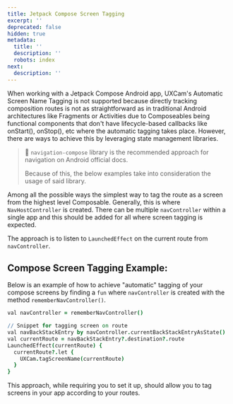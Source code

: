 ```yaml
---
title: Jetpack Compose Screen Tagging
excerpt: ''
deprecated: false
hidden: true
metadata:
  title: ''
  description: ''
  robots: index
next:
  description: ''
---
```

When working with a Jetpack Compose Android app, UXCam's Automatic Screen Name Tagging is not supported because directly tracking composition routes is not as straightforward as in traditional Android architectures like Fragments or Activities due to Composeables being functional components that don't have lifecycle-based callbacks like onStart(), onStop(), etc where the automatic tagging takes place. However, there are ways to achieve this by leveraging state management libraries.

> 📘 `navigation-compose` library is the recommended approach for navigation on Android official docs.
>
> Because of this, the below examples take into consideration the usage of said library.

Among all the possible ways the simplest way to tag the route as a screen from the highest level Composable. Generally, this is where `NavHostController` is created. There can be multiple `navController` within a single app and this should be added for all where screen tagging is expected.

The approach is to listen to `LaunchedEffect` on the current route from `navController`.

## Compose Screen Tagging Example:

Below is an example of how to achieve "automatic" tagging of your compose screens by finding a `fun` where `navController` is created with the method `rememberNavController()`.

```coffeescript Android
val navController = rememberNavController()

// Snippet for tagging screen on route
val navBackStackEntry by navController.currentBackStackEntryAsState()
val currentRoute = navBackStackEntry?.destination?.route
LaunchedEffect(currentRoute) {
  currentRoute?.let { 
    UXCam.tagScreenName(currentRoute)
  }
} 
```

This approach, while requiring you to set it up, should allow you to tag screens in your app according to your routes.